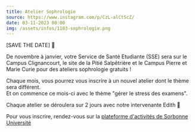 ```yaml
---
title: Atelier Sophrologie
source: https://www.instagram.com/p/CzL-alCtScZ/
date: 03-11-2023 00:00
img: /assets/infos/1103-sophrologie.png
---
```


[SAVE THE DATE] 📅

De novembre à janvier, votre Service de Santé Etudiante (SSE) sera sur le Campus Clignancourt, le site de la Pitié Salpêtrière et le Campus Pierre et Marie Curie pour des ateliers sophrologie gratuits !

Chaque mois, vous pourrez vous inscrire à un nouvel atelier dont le thème sera différent.  
Et on commence ce mois-ci avec le thème "gérer le stress des examens".

Chaque atelier se déroulera sur 2 jours avec notre intervenante Edith 💆

Pour vous inscrire, rendez-vous sur la [plateforme d'activités de Sorbonne Université](https://activites.sorbonne-universite.fr/)